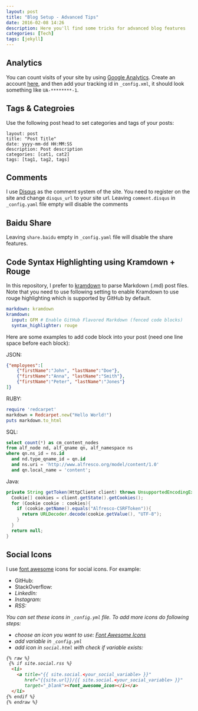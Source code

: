 ```yaml
---
layout: post
title: "Blog Setup - Advanced Tips"
date: 2016-02-08 14:26
description: Here you'll find some tricks for advanced blog features
categories: [Tech]
tags: [jekyll]
---
```


## Analytics

You can count visits of your site by using [Google Analytics](http://www.google.com/analytics/).
Create an account [here](https://analytics.google.com), and then add your tracking id in `_config.xml`, it should look something like `UA-********-1`.

## Tags & Categroies

Use the following post head to set categories and tags of your posts:


~~~
layout: post
title: "Post Title"
date: yyyy-mm-dd HH:MM:SS
description: Post description
categories: [cat1, cat2]
tags: [tag1, tag2, tags]
~~~

## Comments

I use [Disqus](http://disqus.com) as the comment system of the site.
You need to register on the site and change `disqus_url` to your site url.
Leaving `comment.disqus` in `_config.yaml` file empty will disable the comments

## Baidu Share

Leaving `share.baidu` empty in `_config.yaml` file will disable the share features.

## Code Syntax Highlighting using Kramdown + Rouge

In this repository, I prefer to [kramdown](http://kramdown.gettalong.org/) to parse Markdown (.md) post files.
Note that you need to use following setting to enable Kramdown to use rouge highlighting which is supported by GitHub by default.

~~~ yaml
markdown: kramdown
kramdown:
  input: GFM # Enable GitHub Flavored Markdown (fenced code blocks)
  syntax_highlighter: rouge
~~~

Here are some examples to add code block into your post (need one line space before each block):

JSON:

~~~ json
{"employees":[
    {"firstName":"John", "lastName":"Doe"},
    {"firstName":"Anna", "lastName":"Smith"},
    {"firstName":"Peter", "lastName":"Jones"}
]}
~~~

RUBY:

~~~ ruby
require 'redcarpet'
markdown = Redcarpet.new("Hello World!")
puts markdown.to_html
~~~

SQL:

~~~ sql
select count(*) as cm_content_nodes
from alf_node nd, alf_qname qn, alf_namespace ns
where qn.ns_id = ns.id
  and nd.type_qname_id = qn.id
  and ns.uri = 'http://www.alfresco.org/model/content/1.0'
  and qn.local_name = 'content';
~~~

Java:

~~~ java
private String getToken(HttpClient client) throws UnsupportedEncodingException{
  Cookie[] cookies = client.getState().getCookies();
  for (Cookie cookie : cookies){
    if (cookie.getName().equals("Alfresco-CSRFToken")){
      return URLDecoder.decode(cookie.getValue(), "UTF-8");
    }
  }
  return null;
}
~~~

## Social Icons

I use [font awesome](http://fontawesome.io/icons/) icons for social icons.
For example:

- GitHub: <i class="fa fa-github"></i>
- StackOverflow: <i class="fa fa-stack-overflow">
- LinkedIn: <i class="fa fa-linkedin"></i>
- Instagram: <i class="fa fa-instagram"></i>
- RSS: <i class="fa fa-rss"></i>

You can set these icons in `_config.yml` file.
To add more icons do following steps:

 - choose an icon you want to use: [Font Awesome Icons](https://fortawesome.github.io/Font-Awesome/icons/)
 - add variable in `_config.yml`
 - add icon in `social.html` with check if variable exists:

~~~ html
{% raw %}
 {% if site.social.rss %}
  <li>
    <a title="{{ site.social.<your_social_variable> }}"
       href="{{site.url}}/{{ site.social.<your_social_variable> }}"
       target="_blank"><font_awesome_icon></i></a>
  </li>
{% endif %}
{% endraw %}
~~~
